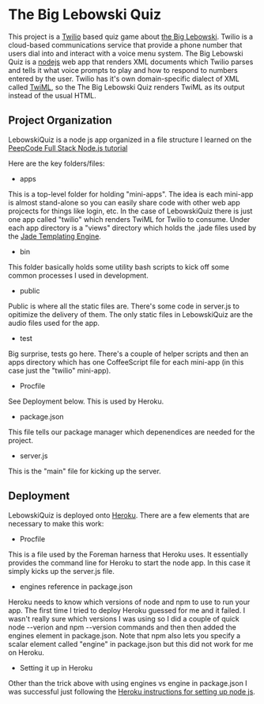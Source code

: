 The Big Lebowski Quiz
=====================

This project is a [Twilio][1] based quiz game about [the Big Lebowski][2].  Twilio is a cloud-based communications service that provide a phone number that users dial into and interact with a voice menu system.  The Big Lebowski Quiz is a [nodejs][3] web app that renders XML documents which Twilio parses and tells it what voice prompts to play and how to respond to numbers entered by the user.  Twilio has it's own domain-specific dialect of XML called [TwiML][4], so the The Big Lebowski Quiz renders TwiML as its output instead of the usual HTML. 

Project Organization
--------------------
LebowskiQuiz is a node js app organized in a file structure I learned on the [PeepCode Full Stack Node.js tutorial][7]

Here are the key folders/files:

* apps

This is a top-level folder for holding "mini-apps".  The idea is each mini-app is almost stand-alone so you can easily share code with other web app projcects for things like login, etc.  In the case of LebowskiQuiz there is just one app called "twilio" which renders TwiML for Twilio to consume.  Under each app directory is a "views" directory which holds the .jade files used by the [Jade Templating Engine][8].

* bin

This folder basically holds some utility bash scripts to kick off some common processes I used in development.  

* public

Public is where all the static files are.  There's some code in server.js to opitimize the delivery of them.  The only static files in LebowskiQuiz are the audio files used for the app.

* test

Big surprise, tests go here.  There's a couple of helper scripts and then an apps directory which has one CoffeeScript file for each mini-app (in this case just the "twilio" mini-app).

* Procfile

See Deployment below.  This is used by Heroku.

* package.json

This file tells our package manager which depenendices are needed for the project. 

* server.js

This is the "main" file for kicking up the server.


Deployment
----------
LebowskiQuiz is deployed onto [Heroku][5].  There are a few elements that are necessary to make this work:

*  Procfile

This is a file used by the Foreman harness that Heroku uses.  It essentially provides the command line for Heroku to start the node app.  In this case it simply kicks up the server.js file.

*  engines reference in package.json

Heroku needs to know which versions of node and npm to use to run your app.  The first time I tried to deploy Heroku guessed for me and it failed.  I wasn't really sure which versions I was using so I did a couple of quick node --verion and npm --version commands and then then added the engines element in package.json.  Note that npm also lets you specify a scalar element called "engine" in package.json but this did not work for me on Heroku.  

* Setting it up in Heroku

Other than the trick above with using engines vs engine in package.json I was successful just following the [Heroku instructions for setting up node js][6].

[1]: http://www.twilio.com/
[2]: http://www.imdb.com/title/tt0118715/
[3]: http://nodejs.org/
[4]: http://www.twilio.com/docs/api/twiml
[5]: http://www.heroku.com/
[6]: https://devcenter.heroku.com/articles/nodejs
[7]: https://peepcode.com/products/full-stack-nodejs-i
[8]: http://jade-lang.com/
